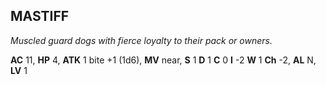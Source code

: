 ## MASTIFF

_Muscled guard dogs with fierce loyalty to their pack or owners._

**AC** 11, **HP** 4, **ATK** 1 bite +1 (1d6), **MV** near, **S** 1 **D** 1 **C** 0 **I** -2 **W** 1 **Ch** -2, **AL** N, **LV** 1

